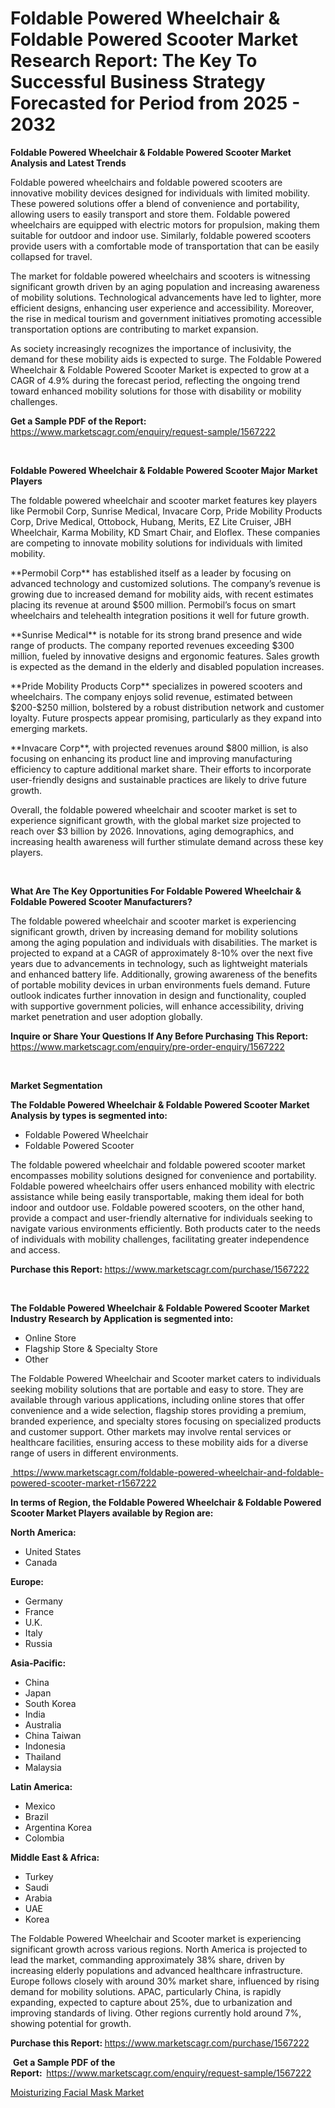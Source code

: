 <p><h1>Foldable Powered Wheelchair & Foldable Powered Scooter Market Research Report: The Key To Successful Business Strategy Forecasted for Period from 2025 - 2032</h1></p><p><strong>Foldable Powered Wheelchair & Foldable Powered Scooter Market Analysis and Latest Trends</strong></p>
<p><p>Foldable powered wheelchairs and foldable powered scooters are innovative mobility devices designed for individuals with limited mobility. These powered solutions offer a blend of convenience and portability, allowing users to easily transport and store them. Foldable powered wheelchairs are equipped with electric motors for propulsion, making them suitable for outdoor and indoor use. Similarly, foldable powered scooters provide users with a comfortable mode of transportation that can be easily collapsed for travel.</p><p>The market for foldable powered wheelchairs and scooters is witnessing significant growth driven by an aging population and increasing awareness of mobility solutions. Technological advancements have led to lighter, more efficient designs, enhancing user experience and accessibility. Moreover, the rise in medical tourism and government initiatives promoting accessible transportation options are contributing to market expansion.</p><p>As society increasingly recognizes the importance of inclusivity, the demand for these mobility aids is expected to surge. The Foldable Powered Wheelchair & Foldable Powered Scooter Market is expected to grow at a CAGR of 4.9% during the forecast period, reflecting the ongoing trend toward enhanced mobility solutions for those with disability or mobility challenges.</p></p>
<p><strong>Get a Sample PDF of the Report:&nbsp;</strong> <a href="https://www.marketscagr.com/enquiry/request-sample/1567222?utm_campaign=2990&utm_medium=2&utm_source=Github&utm_content=ia&utm_term=22032025&utm_id=foldable-powered-wheelchair-foldable-powered-scooter">https://www.marketscagr.com/enquiry/request-sample/1567222</a></p>
<p>&nbsp;</p>
<p><strong>Foldable Powered Wheelchair & Foldable Powered Scooter Major Market Players</strong></p>
<p><p>The foldable powered wheelchair and scooter market features key players like Permobil Corp, Sunrise Medical, Invacare Corp, Pride Mobility Products Corp, Drive Medical, Ottobock, Hubang, Merits, EZ Lite Cruiser, JBH Wheelchair, Karma Mobility, KD Smart Chair, and Eloflex. These companies are competing to innovate mobility solutions for individuals with limited mobility.</p><p>**Permobil Corp** has established itself as a leader by focusing on advanced technology and customized solutions. The company’s revenue is growing due to increased demand for mobility aids, with recent estimates placing its revenue at around $500 million. Permobil’s focus on smart wheelchairs and telehealth integration positions it well for future growth.</p><p>**Sunrise Medical** is notable for its strong brand presence and wide range of products. The company reported revenues exceeding $300 million, fueled by innovative designs and ergonomic features. Sales growth is expected as the demand in the elderly and disabled population increases.</p><p>**Pride Mobility Products Corp** specializes in powered scooters and wheelchairs. The company enjoys solid revenue, estimated between $200-$250 million, bolstered by a robust distribution network and customer loyalty. Future prospects appear promising, particularly as they expand into emerging markets.</p><p>**Invacare Corp**, with projected revenues around $800 million, is also focusing on enhancing its product line and improving manufacturing efficiency to capture additional market share. Their efforts to incorporate user-friendly designs and sustainable practices are likely to drive future growth.</p><p>Overall, the foldable powered wheelchair and scooter market is set to experience significant growth, with the global market size projected to reach over $3 billion by 2026. Innovations, aging demographics, and increasing health awareness will further stimulate demand across these key players.</p></p>
<p>&nbsp;</p>
<p><strong>What Are The Key Opportunities For Foldable Powered Wheelchair & Foldable Powered Scooter Manufacturers?</strong></p>
<p><p>The foldable powered wheelchair and scooter market is experiencing significant growth, driven by increasing demand for mobility solutions among the aging population and individuals with disabilities. The market is projected to expand at a CAGR of approximately 8-10% over the next five years due to advancements in technology, such as lightweight materials and enhanced battery life. Additionally, growing awareness of the benefits of portable mobility devices in urban environments fuels demand. Future outlook indicates further innovation in design and functionality, coupled with supportive government policies, will enhance accessibility, driving market penetration and user adoption globally.</p></p>
<p><strong>Inquire or Share Your Questions If Any Before Purchasing This Report:</strong> <a href="https://www.marketscagr.com/enquiry/pre-order-enquiry/1567222?utm_campaign=2990&utm_medium=2&utm_source=Github&utm_content=ia&utm_term=22032025&utm_id=foldable-powered-wheelchair-foldable-powered-scooter">https://www.marketscagr.com/enquiry/pre-order-enquiry/1567222</a></p>
<p>&nbsp;</p>
<p><strong>Market Segmentation</strong></p>
<p><strong>The Foldable Powered Wheelchair & Foldable Powered Scooter Market Analysis by types is segmented into:</strong></p>
<p><ul><li>Foldable Powered Wheelchair</li><li>Foldable Powered Scooter</li></ul></p>
<p><p>The foldable powered wheelchair and foldable powered scooter market encompasses mobility solutions designed for convenience and portability. Foldable powered wheelchairs offer users enhanced mobility with electric assistance while being easily transportable, making them ideal for both indoor and outdoor use. Foldable powered scooters, on the other hand, provide a compact and user-friendly alternative for individuals seeking to navigate various environments efficiently. Both products cater to the needs of individuals with mobility challenges, facilitating greater independence and access.</p></p>
<p><strong>Purchase this Report:&nbsp;</strong><a href="https://www.marketscagr.com/purchase/1567222?utm_campaign=2990&utm_medium=2&utm_source=Github&utm_content=ia&utm_term=22032025&utm_id=foldable-powered-wheelchair-foldable-powered-scooter">https://www.marketscagr.com/purchase/1567222</a></p>
<p>&nbsp;</p>
<p><strong>The Foldable Powered Wheelchair & Foldable Powered Scooter Market Industry Research by Application is segmented into:</strong></p>
<p><ul><li>Online Store</li><li>Flagship Store & Specialty Store</li><li>Other</li></ul></p>
<p><p>The Foldable Powered Wheelchair and Scooter market caters to individuals seeking mobility solutions that are portable and easy to store. They are available through various applications, including online stores that offer convenience and a wide selection, flagship stores providing a premium, branded experience, and specialty stores focusing on specialized products and customer support. Other markets may involve rental services or healthcare facilities, ensuring access to these mobility aids for a diverse range of users in different environments.</p></p>
<p><a href="https://www.marketscagr.com/foldable-powered-wheelchair-and-foldable-powered-scooter-market-r1567222?utm_campaign=2990&utm_medium=2&utm_source=Github&utm_content=ia&utm_term=22032025&utm_id=foldable-powered-wheelchair-foldable-powered-scooter">&nbsp;https://www.marketscagr.com/foldable-powered-wheelchair-and-foldable-powered-scooter-market-r1567222</a></p>
<p><strong>In terms of Region, the Foldable Powered Wheelchair & Foldable Powered Scooter Market Players available by Region are:</strong></p>
<p>
    <p> <strong> North America: </strong>
        <ul>
            <li>United States</li>
            <li>Canada</li>
        </ul>
        </p> 
    <p> <strong> Europe: </strong>
        <ul>
            <li>Germany</li>
            <li>France</li>
            <li>U.K.</li>
            <li>Italy</li>
            <li>Russia</li>
        </ul>
        </p> 
    <p> <strong> Asia-Pacific: </strong>
        <ul>
            <li>China</li>
            <li>Japan</li>
            <li>South Korea</li>
            <li>India</li>
            <li>Australia</li>
            <li>China Taiwan</li>
            <li>Indonesia</li>
            <li>Thailand</li>
            <li>Malaysia</li>
        </ul>
        </p> 
    <p> <strong> Latin America: </strong>
        <ul>
            <li>Mexico</li>
            <li>Brazil</li>
            <li>Argentina Korea</li>
            <li>Colombia</li>
        </ul>
        </p> 
    <p> <strong> Middle East & Africa: </strong>
        <ul>
            <li>Turkey</li>
            <li>Saudi</li>
            <li>Arabia</li>
            <li>UAE</li>
            <li>Korea</li>
        </ul>
    </p>
    </p>
<p><p>The Foldable Powered Wheelchair and Scooter market is experiencing significant growth across various regions. North America is projected to lead the market, commanding approximately 38% share, driven by increasing elderly populations and advanced healthcare infrastructure. Europe follows closely with around 30% market share, influenced by rising demand for mobility solutions. APAC, particularly China, is rapidly expanding, expected to capture about 25%, due to urbanization and improving standards of living. Other regions currently hold around 7%, showing potential for growth.</p></p>
<p><strong>Purchase this Report: </strong><a href="https://www.marketscagr.com/purchase/1567222?utm_campaign=2990&utm_medium=2&utm_source=Github&utm_content=ia&utm_term=22032025&utm_id=foldable-powered-wheelchair-foldable-powered-scooter">https://www.marketscagr.com/purchase/1567222</a></p>
<p>&nbsp;<strong>Get a Sample PDF of the Report:&nbsp;&nbsp;</strong><a href="https://www.marketscagr.com/enquiry/request-sample/1567222?utm_campaign=2990&utm_medium=2&utm_source=Github&utm_content=ia&utm_term=22032025&utm_id=foldable-powered-wheelchair-foldable-powered-scooter">https://www.marketscagr.com/enquiry/request-sample/1567222</a></p>
<p><strong></strong></p>
<p><p><a href="https://github.com/scaseiargas/Market-Research-Report-List-1/blob/main/moisturizing-facial-mask-market.md?utm_campaign=2990&utm_medium=2&utm_source=Github&utm_content=ia&utm_term=22032025&utm_id=foldable-powered-wheelchair-foldable-powered-scooter">Moisturizing Facial Mask Market</a></p></p>
